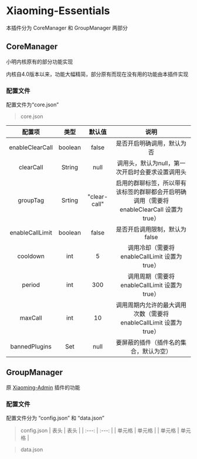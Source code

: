 # Xiaoming-Essentials

本插件分为 CoreManager 和 GroupManager 两部分

## CoreManager

小明内核原有的部分功能实现
  
内核自4.0版本以来，功能大幅精简，部分原有而现在没有用的功能由本插件实现

### 配置文件

配置文件为“core.json”

  > core.json

|  配置项  | 类型  | 默认值 | 说明 |
|  :---: | :---: | :----: | :----: |
| enableClearCall  | boolean | false | 是否开启明确调用，默认为否 |
| clearCall  | String | null | 调用头，默认为null，第一次开启时会要求设置调用头 |
| groupTag | Srting | "clear-call" | 启用的群聊标签，所以带有该标签的群聊都会开启明确调用（需要将 enableClearCall 设置为 true） |
| enableCallLimit | boolean | false | 是否开启调用限制，默认为false |
| cooldown | int | 5 | 调用冷却（需要将 enableCallLimit 设置为 true） |
| period | int | 300 | 调用周期（需要将 enableCallLimit 设置为 true） |
| maxCall | int | 10 | 调用周期内允许的最大调用次数（需要将 enableCallLimit 设置为 true） |
| bannedPlugins | Set<String> | null | 要屏蔽的插件（插件名的集合，默认为空） |
  
## GroupManager

原 [Xiaoming-Admin](https://github.com/ThymeChen/Xiaoming-Admin) 插件的功能

### 配置文件

配置文件分为 “config.json” 和 “data.json”

  > config.json
|  表头  | 表头  |
|  :---: | :---: |
| 单元格  | 单元格 |
| 单元格  | 单元格 |

  > data.json
  
